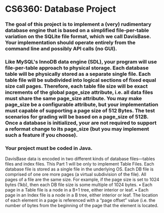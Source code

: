# CS6360: Database Project
### The goal of this project is to implement a (very) rudimentary database engine that is based on a simplified file-per-table variation on the SQLite file format, which we call DavisBase. Your implementation should operate entirely from the command line and possibly API calls (no GUI).
### Like MySQL's InnoDB data engine (SDL), your program will use file-per-table approach to physical storage. Each database table will be physically stored as a separate single file. Each table file will be subdivided into logical sections of fixed equal size call pages. Therefore, each table file size will be exact increments of the global page_size attribute, i.e. all data files must share the same page_size attribute. You may make page_size be a configurable attribute, but your implementation must capable of supporting a page size of 512 Bytes. The test scenarios for grading will be based on a page_size of 512B. Once a database is initialized, your are not required to support a reformat change to its page_size (but you may implement such a feature if you choose).

### Your project must be coded in Java.
DavisBase data is encoded in two different kinds of database files—tables files and index files. This Part 1 will be only to implement Table Files. Each database file is stored as a single file in the underlying OS. Each DB file is comprised of one ore more pages (a virtual subdivision of the file). All pages of a file are the same size. For example, if the page size is set to 1024 bytes (1kb), then each DB file size is some multiple of 1024 bytes.
• Each page in a Table file is a node in a B+1 tree, either interior or leaf.
• Each page in an Index file is a node in a B tree, either interior or leaf.
The location of each element in a page is referenced with a “page offset” value (i.e. the number of bytes from the beginning of the page that the element is located. 
